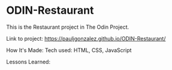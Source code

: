 # ODIN-Restaurant
This is the Restaurant project in The Odin Project.

Link to project: https://pauljgonzalez.github.io/ODIN-Restaurant/

How It's Made: Tech used: HTML, CSS, JavaScript

Lessons Learned:

